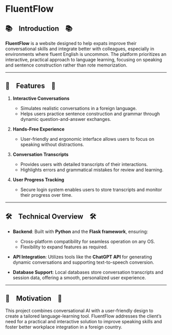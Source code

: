 # FluentFlow

## 📚 &nbsp;&nbsp;&nbsp;**Introduction**&nbsp;&nbsp;&nbsp; 📚
**FluentFlow** is a website designed to help expats improve their conversational skills and integrate better with colleagues, especially in environments where fluent English is uncommon. The platform prioritizes an interactive, practical approach to language learning, focusing on speaking and sentence construction rather than rote memorization.

---

## 🎨 &nbsp;&nbsp;&nbsp;**Features**&nbsp;&nbsp;&nbsp; 🎨
1. **Interactive Conversations**  
   - Simulates realistic conversations in a foreign language.  
   - Helps users practice sentence construction and grammar through dynamic question-and-answer exchanges.  

2. **Hands-Free Experience**  
   - User-friendly and ergonomic interface allows users to focus on speaking without distractions.  

3. **Conversation Transcripts**  
   - Provides users with detailed transcripts of their interactions.  
   - Highlights errors and grammatical mistakes for review and learning.  

4. **User Progress Tracking**  
   - Secure login system enables users to store transcripts and monitor their progress over time.  

---

## 🛠️ &nbsp;&nbsp;&nbsp;**Technical Overview**&nbsp;&nbsp;&nbsp; 🛠️
- **Backend**: Built with **Python** and the **Flask framework**, ensuring:  
  - Cross-platform compatibility for seamless operation on any OS.  
  - Flexibility to expand features as required.  

- **API Integration**: Utilizes tools like the **ChatGPT API** for generating dynamic conversations and supporting text-to-speech conversion.  

- **Database Support**: Local databases store conversation transcripts and session data, offering a smooth, personalized user experience.  

---

## 🚀 &nbsp;&nbsp;&nbsp;**Motivation**&nbsp;&nbsp;&nbsp; 🚀
This project combines conversational AI with a user-friendly design to create a tailored language-learning tool. FluentFlow addresses the client’s need for a practical and interactive solution to improve speaking skills and foster better workplace integration in a foreign country.
